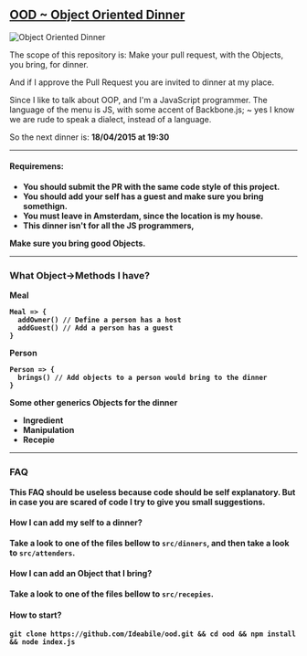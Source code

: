 ## [OOD ~ Object Oriented Dinner](https://ideabile.github.io/ood/)
![Object Oriented Dinner](http://www.craveonline.com/images/stories/2011/2012/March/Comedy/10-nerdy-last-suppers/last-supper-science.jpg)

The scope of this repository is: Make your pull request, with the Objects,
you bring, for dinner.

And if I approve the Pull Request you are invited to dinner at my place.

Since I like to talk about OOP, and I'm a JavaScript programmer.
The language of the menu is JS, with some accent of Backbone.js;
 ~ yes I know we are rude to speak a dialect, instead of a language.

So the next dinner is: <b>18/04/2015<b> at <b>19:30</b>

----

#### Requiremens:
  - You should submit the PR with the same code style of this project.
  - You should add your self has a guest and make sure you bring somethign.
  - You must leave in Amsterdam, since the location is my house.
  - This dinner isn't for all the JS programmers,

Make sure you bring good Objects.

----

### What Object->Methods I have?

**Meal**
```
Meal => {
  addOwner() // Define a person has a host
  addGuest() // Add a person has a guest
}
```

**Person**
```
Person => {
  brings() // Add objects to a person would bring to the dinner
}
```

Some other generics Objects for the dinner
- **Ingredient**
- **Manipulation**
- **Recepie**

----

### FAQ
This FAQ should be useless because code should be self explanatory. But in case you are scared of code I try to give you small suggestions.

#### How I can add my self to a dinner?
Take a look to one of the files bellow to ```src/dinners```, and then take a look to ```src/attenders```.

#### How I can add an Object that I bring?
Take a look to one of the files bellow to ```src/recepies```.


#### How to start?
```
git clone https://github.com/Ideabile/ood.git && cd ood && npm install && node index.js
```
